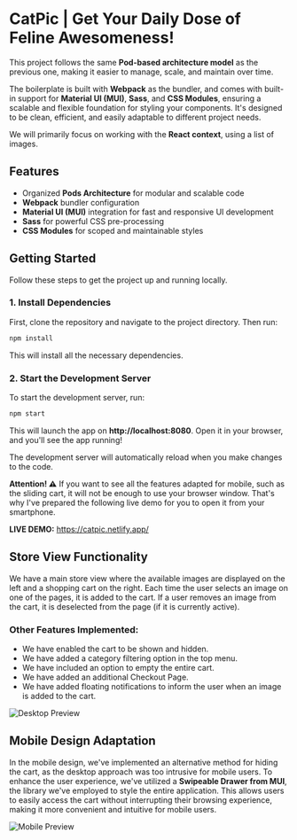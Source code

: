 # CatPic | Get Your Daily Dose of Feline Awesomeness!

This project follows the same **Pod-based architecture model** as the previous one, making it easier to manage, scale, and maintain over time.

The boilerplate is built with **Webpack** as the bundler, and comes with built-in support for **Material UI (MUI)**, **Sass**, and **CSS Modules**, ensuring a scalable and flexible foundation for styling your components. It's designed to be clean, efficient, and easily adaptable to different project needs.

We will primarily focus on working with the **React context**, using a list of images.

## Features

- Organized **Pods Architecture** for modular and scalable code
- **Webpack** bundler configuration
- **Material UI (MUI)** integration for fast and responsive UI development
- **Sass** for powerful CSS pre-processing
- **CSS Modules** for scoped and maintainable styles

## Getting Started

Follow these steps to get the project up and running locally.

### 1. Install Dependencies

First, clone the repository and navigate to the project directory. Then run:

```bash
npm install
```

This will install all the necessary dependencies.

### 2. Start the Development Server

To start the development server, run:

```bash
npm start
```

This will launch the app on **http://localhost:8080**. Open it in your browser, and you'll see the app running!

The development server will automatically reload when you make changes to the code.

**Attention! ⚠️** If you want to see all the features adapted for mobile, such as the sliding cart, it will not be enough to use your browser window. That's why I've prepared the following live demo for you to open it from your smartphone.

**LIVE DEMO:** https://catpic.netlify.app/

## Store View Functionality

We have a main store view where the available images are displayed on the left and a shopping cart on the right. Each time the user selects an image on one of the pages, it is added to the cart. If a user removes an image from the cart, it is deselected from the page (if it is currently active).

### Other Features Implemented:

- We have enabled the cart to be shown and hidden.
- We have added a category filtering option in the top menu.
- We have included an option to empty the entire cart.
- We have added an additional Checkout Page.
- We have added floating notifications to inform the user when an image is added to the cart.

![Desktop Preview](public/readme/desktop-preview.gif)

## Mobile Design Adaptation

In the mobile design, we've implemented an alternative method for hiding the cart, as the desktop approach was too intrusive for mobile users. To enhance the user experience, we've utilized a **Swipeable Drawer from MUI**, the library we've employed to style the entire application. This allows users to easily access the cart without interrupting their browsing experience, making it more convenient and intuitive for mobile users.

![Mobile Preview](public/readme/mobile-preview.gif)
